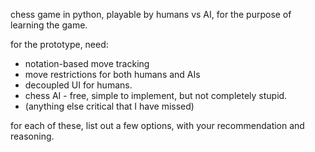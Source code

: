 chess game in python, playable by humans vs AI, for the purpose of learning the game.

for the prototype, need:
- notation-based move tracking
- move restrictions for both humans and AIs
- decoupled UI for humans.
- chess AI - free, simple to implement, but not completely stupid.
- (anything else critical that I have missed)

for each of these, list out a few options, with your recommendation and reasoning.